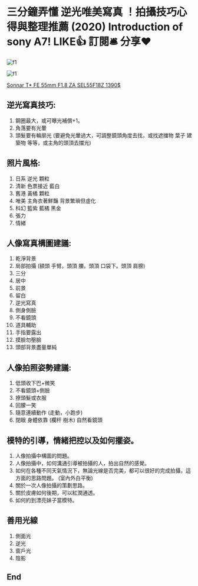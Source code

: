 # 三分鐘弄懂 逆光唯美寫真 ！拍攝技巧心得與整理推薦 (2020) Introduction of sony A7! LIKE👍 訂閱🛎 分享❤️

![f1](https://github.com/HCH1/blog/blob/master/fig/sonyclass1.JPG)

![f1](https://github.com/HCH1/blog/blob/master/fig/sonyclass1b.JPG)

[Sonnar T* FE 55mm F1.8 ZA SEL55F18Z 1390$](https://www.sony.com.sg/electronics/camera-lenses/sel55f18z#local_banner_default)


## 逆光寫真技巧:
1. 鋼圈最大，或可曝光補償+1。
1. 角落要有光暈 
1. 頭髮要有輪廓光 (要避免光暈過大，可調整鏡頭角度去找，或找遮擋物 葉子 建築物 等等，或主角的頭頂去擋光)


## 照片風格:
1. 日系 逆光 顆粒 
1. 清新 色票接近 藍白
1. 舊港 黃橘 顆粒
1. 唯美 主角衣著鮮豔 背景繁瑣但虛化
1. 科幻 籃紫 藍橘 黑金
1. 張力
1. 情緒


## 人像寫真構圖建議:
1. 乾淨背景
1. 局部拍攝 (額頭 手臂。頭頂 腰。頭頂 口袋下。頭頂 肩膀)
1. 三分
1. 居中
1. 前景
1. 留白
1. 逆光寫真
1. 側身側臉
1. 不看鏡頭
1. 道具輔助
1. 手指要露出
1. 摸臉勿壓臉
1. 頭部背景盡量單純


## 人像拍照姿勢建議:
1. 低頭收下巴+微笑
1. 不看鏡頭+側臉
1. 撩頭髮或衣服
1. 回朦一笑
1. 隨意連續動作 (走動，小跑步)
1. 閉眼
身體依靠 (欄杆 樹木)
自然看鏡頭



## 模特的引導，情緒把控以及如何擺姿。
1. 人像拍攝中構圖的問題。
1. 人像拍攝中，如何溝通引導被拍攝的人，拍出自然的感覺。
1. 如何在各種不同天氣情況下，無論光線是否完美，都可以很好的完成拍攝，這方面的思路問題。 (室內外白平衡)
1. 關於一次人像拍攝的策劃思路。
1. 關於皮膚如何後期，可以紅潤通透。
1. 如何約到漂亮妹子當模特。


## 善用光線
1. 側面光
1. 逆光
1. 窗戶光
1. 陰影


## End

